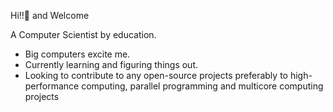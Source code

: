 Hi!!👋 and Welcome

A Computer Scientist by education. 
- Big computers excite me. 
- Currently learning and figuring things out.
- Looking to contribute to any open-source projects preferably to high-performance computing, parallel programming and multicore computing projects 
